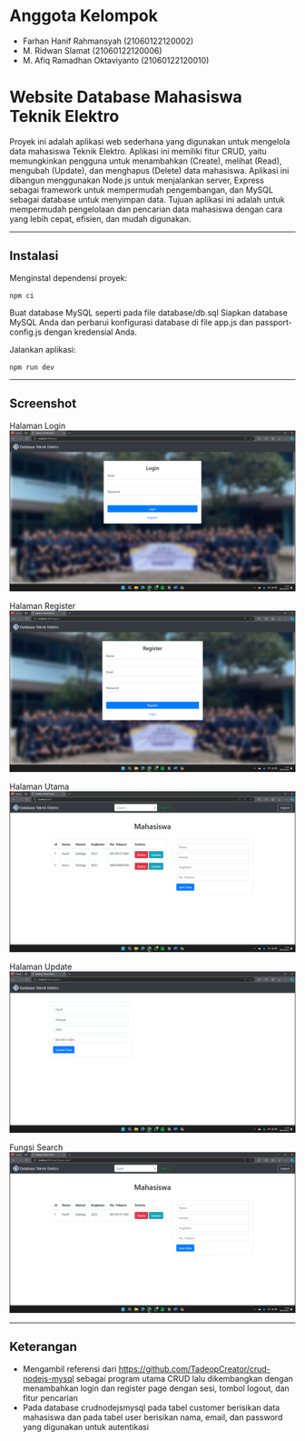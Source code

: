 # Anggota Kelompok
- Farhan Hanif Rahmansyah (21060122120002)
- M. Ridwan Slamat (21060122120006)
- M. Afiq Ramadhan Oktaviyanto (21060122120010)

# Website Database Mahasiswa Teknik Elektro
Proyek ini adalah aplikasi web sederhana yang digunakan untuk mengelola data mahasiswa Teknik Elektro. Aplikasi ini memiliki fitur CRUD, yaitu memungkinkan pengguna untuk menambahkan (Create), melihat (Read), mengubah (Update), dan menghapus (Delete) data mahasiswa. Aplikasi ini dibangun menggunakan Node.js untuk menjalankan server, Express sebagai framework untuk mempermudah pengembangan, dan MySQL sebagai database untuk menyimpan data. Tujuan aplikasi ini adalah untuk mempermudah pengelolaan dan pencarian data mahasiswa dengan cara yang lebih cepat, efisien, dan mudah digunakan.

---

## Instalasi

Menginstal dependensi proyek:

```shell
npm ci
```
Buat database MySQL seperti pada file database/db.sql
Siapkan database MySQL Anda dan perbarui konfigurasi database di file app.js dan passport-config.js dengan kredensial Anda.

Jalankan aplikasi:

```shell
npm run dev
```

---

## Screenshot
Halaman Login
![Login](image/login.png)

Halaman Register
![Register](image/register.png)

Halaman Utama
![CRUD](image/halaman_crud.png)

Halaman Update
![Update](image/halaman_update.png)

Fungsi Search
![Search](image/search.png)

---

## Keterangan
- Mengambil referensi dari https://github.com/TadeopCreator/crud-nodejs-mysql sebagai program utama CRUD lalu dikembangkan dengan menambahkan login dan register page dengan sesi, tombol logout, dan fitur pencarian
- Pada database crudnodejsmysql pada tabel customer berisikan data mahasiswa dan pada tabel user berisikan nama, email, dan password yang digunakan untuk autentikasi

